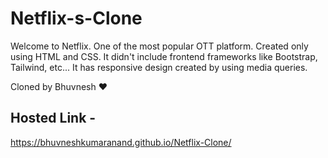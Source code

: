 # Netflix-s-Clone

Welcome to Netflix. One of the most popular OTT platform. Created only using HTML and CSS. It didn't include frontend frameworks like Bootstrap, Tailwind, etc...  It has responsive design created by using media queries.

Cloned by Bhuvnesh ♥ 

## Hosted Link -

https://bhuvneshkumaranand.github.io/Netflix-Clone/